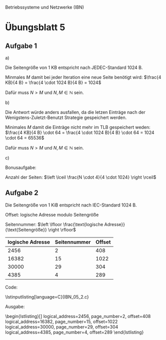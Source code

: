 Betriebssysteme und Netzwerke (IBN)

# Übungsblatt 5

## Aufgabe 1

a)

Die Seitengröße von 1 KB entspricht nach JEDEC-Standard 1024 B.

Minmales $M$ damit bei jeder Iteration eine neue Seite benötigt wird: $\frac{4 KB}{4 B} = \frac{4 \cdot 1024 B}{4 B} = 1024$

Dafür muss $N > M$ und $N, M \in \mathbb{N}$ sein.

b)

Die Antwort würde anders ausfallen, da die letzen Einträge nach der Wenigstens-Zuletzt-Benutzt Strategie gespeichert werden.

Minimales $M$ damit die Einträge nicht mehr im TLB gespeichert weden: $\frac{4 KB}{4 B} \cdot 64 = \frac{4 \cdot 1024 B}{4 B} \cdot 64 = 1024 \cdot 64 = 65536$

Dafür muss $N > M$ und $N, M \in \mathbb{N}$ sein.

c)

Bonusaufgabe:

Anzahl der Seiten: $\left \lceil \frac{N \cdot 4}{4 \cdot 1024} \right \rceil$

## Aufgabe 2

Die Seitengröße von 1 KiB entspricht nach IEC-Standard 1024 B.

Offset: logische Adresse modulo Seitengröße

Seitennummer: $\left \lfloor \frac{\text{logische Adresse}}{\text{Seitengröße}} \right \rfloor$

| logische Adresse | Seitennummer | Offset |
| ---------------- | ------------ | ------ |
| 2456             | 2            | 408    |
| 16382            | 15           | 1022   |
| 30000            | 29           | 304    |
| 4385             | 4            | 289    |

Code:

\lstinputlisting[language=C]{IBN_05_2.c}

Ausgabe:

\begin{lstlisting}[]
logical_address=2456, page_number=2, offset=408
logical_address=16382, page_number=15, offset=1022
logical_address=30000, page_number=29, offset=304
logical_address=4385, page_number=4, offset=289
\end{lstlisting}

